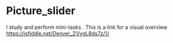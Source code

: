 # Picture_slider
I study and perform mini-tasks .
This is a link for a visual overview 
https://jsfiddle.net/Denver_21/ygL8ds7z/1/
